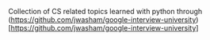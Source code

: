 Collection of CS related topics learned with python through (https://github.com/jwasham/google-interview-university)[https://github.com/jwasham/google-interview-university]